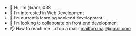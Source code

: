 - 👋 Hi, I’m @ranaji038
- 👀 I’m interested in Web Development
- 🌱 I’m currently learning backend development 
- 💞️ I’m looking to collaborate on front end development
- 📫 How to reach me ...drop a mail : mailforranaji@gmail.com

<!---
ranaji038/ranaji038 is a ✨ special ✨ repository because its `README.md` (this file) appears on your GitHub profile.
You can click the Preview link to take a look at your changes.
--->
